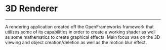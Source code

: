 # 3D Renderer
__________
A rendering application created off the OpenFrameworks framework that utilizes some of its capabilities in order to create a working shader as well as some mathematics to create graphical effects.  Main focus was on the 3D viewing and object creation/deletion as well as the motion blur effect.
